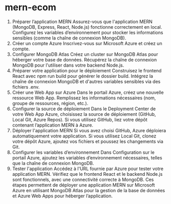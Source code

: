 # mern-ecom
1. Préparer l’application MERN
Assurez-vous que l'application MERN (MongoDB, Express, React, Node.js) fonctionne correctement en local.
Configurez les variables d’environnement pour stocker les informations sensibles (comme la chaîne de connexion MongoDB).
2. Créer un compte Azure
Inscrivez-vous sur Microsoft Azure et créez un compte.
3. Configurer MongoDB Atlas
Créez un cluster sur MongoDB Atlas pour héberger votre base de données.
Récupérez la chaîne de connexion MongoDB pour l'utiliser dans votre backend Node.js.
4. Préparer votre application pour le déploiement
Construisez le frontend React avec npm run build pour générer le dossier build.
Intégrez la chaîne de connexion MongoDB et d'autres variables sensibles via des fichiers .env.
5. Créer une Web App sur Azure
Dans le portail Azure, créez une nouvelle ressource Web App.
Remplissez les informations nécessaires (nom, groupe de ressources, région, etc.).
6. Configurer la source de déploiement
Dans le Deployment Center de votre Web App Azure, choisissez la source de déploiement (GitHub, Local Git, Azure Repos).
Si vous utilisez GitHub, liez votre dépôt contenant l’application MERN à Azure.
7. Déployer l'application MERN
Si vous avez choisi GitHub, Azure déploiera automatiquement votre application.
Si vous utilisez Local Git, clonez votre dépôt Azure, ajoutez vos fichiers et poussez les changements via Git.
8. Configurer les variables d’environnement
Dans Configuration sur le portail Azure, ajoutez les variables d’environnement nécessaires, telles que la chaîne de connexion MongoDB.
9. Tester l'application
Accédez à l'URL fournie par Azure pour tester votre application MERN.
Vérifiez que le frontend React et le backend Node.js sont fonctionnels, avec une connectivité correcte à MongoDB.
Ces étapes permettent de déployer une application MERN sur Microsoft Azure en utilisant MongoDB Atlas pour la gestion de la base de données et Azure Web Apps pour héberger l’application.
